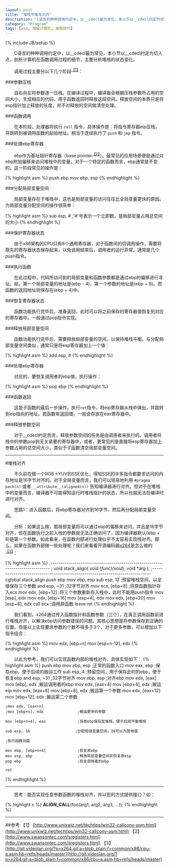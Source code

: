 ```yaml
---
layout: post
title: "堆栈平衡与对齐"
description: "C语言的种种调用约定中，以__cdecl最为常见，本小节以__cdecl约定为切入点，剖析计算机在函数调用过程的细节，主要分析堆栈的状态变化。"
category: "Program"
tags: [asm, 理解计算机, 编程技巧]
---
```

{% include JB/setup %}

　　C语言的种种调用约定中，以__cdecl最为常见，本小节以__cdecl约定为切入点，剖析计算机在函数调用过程的细节，主要分析堆栈的状态变化。

　　调用过程主要分以下几个阶段<sup>[【1】](#【1】)</sup>：

###参数压栈

　　自右向左将参数逐一压栈。在编译过程中，编译器会根据压栈参数所占用的空间大小，生成相应的代码，用于函数返回时释放这段空间。释放空间的本质只是将esp指针加上释放的长度，并不对释放的空间做清空处理。

###函数调用

　　在本阶段，处理器将执行 `call` 指令，具体操作是：将指令寄存器eip压栈，并跳转到被调用函数的起始地址。相当于连续执行了 `push` 和 `jmp` 指令。

###处理ebp寄存器

　　ebp作为基址指针寄存器（base pointer<sup>[【2】](#【2】)</sup>），最常见的应用场景便是通过对ebp附加偏移来访问堆栈中的变量。对于一个特定的函数而言，ebp通常是不变的。这一阶段常见的操作是：

{% highlight asm %}
    push ebp
    mov ebp, esp
{% endhighlight %}

###分配局部变量空间

　　局部变量存在于堆栈中，这也是局部变量的访问往往比全局变量更快的原因。为局部变量分配空间的操作很简单：

{% highlight asm %}
    sub esp, #      ;'#'号表示一个立即数，是局部变量占用总空间的大小
{% endhighlight %}

###保护寄存器状态

　　由于x86架构的CPU只有8个通用寄存器，对于函数间的切调用操作，需要将原先的寄存器状态保存起来，以免调用结束后，调用者的运行异常。通常是几个push指令。

###执行函数

　　在此过程中，代码所访问到的局部变量和函数参数都是通过ebp的偏移进行寻址。如，第一个局部变量的地址是(ebp - 4)，第一个参数的地址是(ebp + 8)。而函数的返回地址则保存在(ebp + 4)中。

###恢复寄存器状态

　　函数功能执行完毕后，准备返回，此时可以将之前保存的寄存器值恢复到对应的寄存器中。一般通过pop指令实现。

###释放局部变量空间

　　函数功能执行完毕后，需要释放局部变量的空间，以保持堆栈平衡。与分配局部变量空间类似，通常只是将esp寄存器加上一个值：

{% highlight asm %}
    add esp, #
{% endhighlight %}

###处理ebp寄存器

　　对应的，要恢复调用者的ebp值，执行操作：

{% highlight asm %}
    pop ebp
{% endhighlight %}

###函数返回

　　这是子函数的最后一步操作，执行`ret`指令，将eip寄存器从栈中弹出，并跳转到eip指向的地址。若函数有返回值，一般会存放在eax寄存器中。

###释放参数空间

　　对于__cdecl约定而言，释放参数空间的任务是由调用者来执行的。调用者将栈中的参数pop到无关紧要的寄存器中，或者，更常见的是直接将esp寄存器加上参数占用的总空间大小，类似于子函数清空局部变量空间。

************************************************************

#堆栈对齐

　　不久前在做一个RGB->YUV的SSE优化，得知SSE的许多指令都要求访问的内存地址是16字节对齐的。对于全局变量而言，我们可以轻易地利用 `#pragma pack(n)` 或者 `__attribute__(aligned(n))` 告知编译器进行对齐。但对于在堆栈中的变量而言，编译器不可能得知运行时堆栈指针的状态，所以也就无法在编译时进行对齐。

　　思路1：进入函数后，将ebp寄存器对齐到16字节，然后再分配局部变量空间。

　　分析：如果这么做，那局部变量将可以通过ebp的偏移来访问，并且是16字节对齐，但在函数执行之前入栈的参数就无法正确访问了，因为编译器默认(ebp + 8)是第一个参数。如此看来，在函数内部进行处理似乎不太容易实现栈对齐。那么，如果在函数外部做一些处理呢？我们来看看开源编码器[x264](http://www.videolan.org/developers/x264.html)是怎么做的<sup>[【3】](#【3】)</sup>：

{% highlight asm %}
;-----------------------------------------------------------------------------
; void stack_align( void (*func)(void*), void *arg );
;-----------------------------------------------------------------------------
cglobal stack_align
    push ebp
    mov  ebp, esp
    sub  esp, 12                ;预留堆栈空间，以足够保存三个参数
    and  esp, ~31               ;32字节对齐
    mov  ecx, [ebp+8]           ;将原函数指针存入ecx
    mov  edx, [ebp+12]          ;将三个参数重新存入栈中，此时不能用push指令
    mov  [esp], edx
    mov  edx, [ebp+16]
    mov  [esp+4], edx
    mov  edx, [ebp+20]
    mov  [esp+8], edx
    call ecx                    ;调用原函数
    leave
    ret
{% endhighlight %}

　　我们看到，x264通过传入函数指针和函数参数（三个），在真正调用函数前进行堆栈对齐，以解决ebp访问参数错误的问题。其核心思想是将参数保存到正确的位置。但是以上实现要求参数的个数不得多于3个，对于更多参数，可以增加以下指令组合：

{% highlight asm %}
    mov edx, [ebp+n]
    mov [esp+n-12], edx
{% endhighlight %}

　　以此为参考，我们可以实现函数内部的堆栈对齐，具体实现如下：
{% highlight asm %}
    push ebp
    mov ebp, esp                    ;正常的函数入口
    mov eax, ebp                    ;保存ebp，便于后续的搬运工作
    sub esp, 4                      ;预留空间，用于保存此时的ebp，便于恢复ebp
    and esp, ~31                    ;32字节对齐
    mov ebp, esp                    ;对齐ebp
    mov edx, [eax]
    mov [ebp], edx                  ;搬运调用者的ebp
    mov edx, [eax+4]
    mov [ebp+4], edx                ;搬运eip
    mov edx, [eax+8]
    mov [ebp+8], edx                ;搬运第一个参数
    mov edx, [eax+12]
    mov [ebp+12], edx               ;搬运第二个参数

    ;mov edx, [eax+n]
    ;mov [ebp+n], edx               ;搬运更多的参数

    mov [ebp+n+4], eax              ;将原ebp保存至堆栈，便于后续平衡堆栈

    sub esp, 16                    ;分配局部变量空间，16可以为其他值

    ;执行函数功能

    mov ebp, [ebp+n+4]              ;恢复原ebp
    mov esp, ebp                    ;释放局部变量空间并恢复原esp
    pop ebp                         ;恢复调用者的ebp

    ret

{% endhighlight %}

************************************************************

　　思考：能否实现任意参数函数的堆栈对齐，并以宏的方式提供接口？如：

{% highlight c %}
    __ALIGN_CALL__(foo(arg1, arg2, arg3, ...));
{% endhighlight %}

************************************************************

##参考
<span id="【1】"></span>【1】 [http://www.unixwiz.net/techtips/win32-callconv-asm.html](http://www.unixwiz.net/techtips/win32-callconv-asm.html)
<span id="【2】"></span>【2】 [http://www.swansontec.com/sregisters.html](http://www.swansontec.com/sregisters.html)
<span id="【3】"></span>【3】 [http://git.videolan.org/?p=x264.git;a=blob_plain;f=common/x86/cpu-a.asm;hb=refs/heads/master](http://git.videolan.org/?p=x264.git;a=blob_plain;f=common/x86/cpu-a.asm;hb=refs/heads/master)
